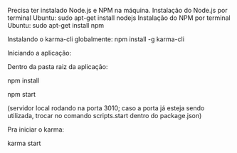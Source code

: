 Precisa ter instalado Node.js e NPM na máquina.
Instalação do Node.js por terminal Ubuntu: sudo apt-get install nodejs
Instalação do NPM por terminal Ubuntu: sudo apt-get install npm

Instalando o karma-cli globalmente:
npm install -g karma-cli


Iniciando a aplicação:

Dentro da pasta raiz da aplicação:


npm install


npm start

(servidor local rodando na porta 3010; caso a porta já esteja sendo utilizada, trocar no comando scripts.start dentro do package.json)


Pra iniciar o karma:


karma start

